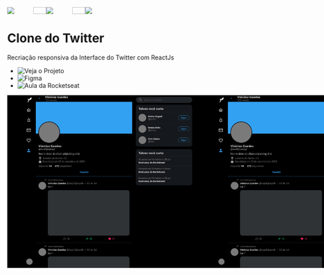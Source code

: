 
<div style="display: flex" align="center">
  <img src="https://logodownload.org/wp-content/uploads/2014/09/twitter-logo-3.png" width="60">
  <img width="30">
  <img src="https://upload.wikimedia.org/wikipedia/commons/thumb/a/a7/React-icon.svg/2300px-React-icon.svg.png" width="60"> 
  <img width="30">
  <img src="https://portfolio-ibsiany.vercel.app/icons/rocketseat-logo.png" width="60"> 
</div>

# Clone do Twitter

Recriação responsiva da Interface do Twitter com ReactJs

- ![Veja o Projeto](https://vg-clonetwitter.netlify.app/)
- ![Figma](https://www.figma.com/file/cjNh1bd93pbJBFOza25K7L/Rocketseat-Twitter-Clone?node-id=1%3A2)
- ![Aula da Rocketseat](https://youtu.be/K-8z_4xvT3o)


<div style="display: flex" align="center">
  <img src="media/web1000.png" height='400'>
  <img src="media/web500.png" height='400'>
  <img src="media/web499.png" height='400'>
</div>
